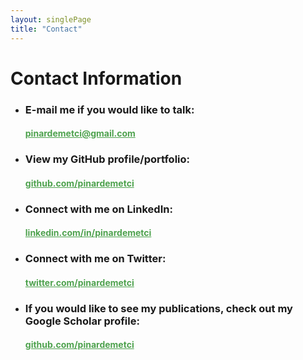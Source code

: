 ```yaml
---
layout: singlePage
title: "Contact"
---
```


# Contact Information


<ul>

<li>
<h3>E-mail me if you would like to talk:</h3>
<a href="mailto:pinardemetci@gmail.com" style="color:#4EA24E" target="_blank"> 
<h4>pinardemetci@gmail.com </h4></a>
</li>

<li>
<h3>View my GitHub profile/portfolio:</h3>
<a href="http://github.com/pinardemetci" style="color:#4EA24E" target="_blank"> 
<h4> <i class="fa fa-lg fa-github"></i>   github.com/pinardemetci </h4></a>
</li>

<li>
<h3>Connect with me on LinkedIn: </h3>
<a href="https://www.linkedin.com/in/pinardemetci" style="color:#4EA24E" target="_blank"> 
<h4> <i class="fa fa-lg fa-linkedin"></i>   linkedin.com/in/pinardemetci </h4></a>
</li>

<li>
<h3>Connect with me on Twitter:</h3>
<a href="http://twitter.com/pinardemetci" style="color:#4EA24E" target="_blank"> 
<h4> <i class="fa fa-lg fa-twitter"></i>   twitter.com/pinardemetci </h4></a>
</li>

<li>
<h3>If you would like to see my publications, check out my Google Scholar profile:</h3>
<a href="https://scholar.google.com.tr/citations?user=0Tzd6eAAAAAJ&hl=tr&oi=ao" style="color:#4EA24E" target="_blank"> 
<h4> <i class="ai ai-google-scholar"></i>   github.com/pinardemetci </h4></a>
</li>

</ul>